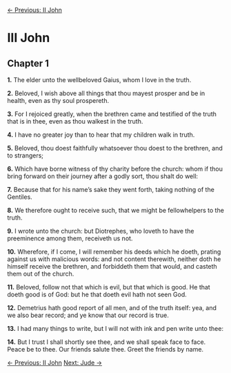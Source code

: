 [← Previous: II John](./24_II_John.md)

# III John <!-- Start Verse Index: 30659 -->

## Chapter 1

**1.** The elder unto the wellbeloved Gaius, whom I love in the truth. <!-- Index: 30659 -->

**2.** Beloved, I wish above all things that thou mayest prosper and be in health, even as thy soul prospereth. <!-- Index: 30660 -->

**3.** For I rejoiced greatly, when the brethren came and testified of the truth that is in thee, even as thou walkest in the truth. <!-- Index: 30661 -->

**4.** I have no greater joy than to hear that my children walk in truth. <!-- Index: 30662 -->

**5.** Beloved, thou doest faithfully whatsoever thou doest to the brethren, and to strangers; <!-- Index: 30663 -->

**6.** Which have borne witness of thy charity before the church: whom if thou bring forward on their journey after a godly sort, thou shalt do well: <!-- Index: 30664 -->

**7.** Because that for his name’s sake they went forth, taking nothing of the Gentiles. <!-- Index: 30665 -->

**8.** We therefore ought to receive such, that we might be fellowhelpers to the truth. <!-- Index: 30666 -->

**9.** I wrote unto the church: but Diotrephes, who loveth to have the preeminence among them, receiveth us not. <!-- Index: 30667 -->

**10.** Wherefore, if I come, I will remember his deeds which he doeth, prating against us with malicious words: and not content therewith, neither doth he himself receive the brethren, and forbiddeth them that would, and casteth them out of the church. <!-- Index: 30668 -->

**11.** Beloved, follow not that which is evil, but that which is good. He that doeth good is of God: but he that doeth evil hath not seen God. <!-- Index: 30669 -->

**12.** Demetrius hath good report of all men, and of the truth itself: yea, and we also bear record; and ye know that our record is true. <!-- Index: 30670 -->

**13.** I had many things to write, but I will not with ink and pen write unto thee: <!-- Index: 30671 -->

**14.** But I trust I shall shortly see thee, and we shall speak face to face. Peace be to thee. Our friends salute thee. Greet the friends by name. <!-- Index: 30672 -->


[← Previous: II John](./24_II_John.md)
[Next: Jude →](./26_Jude.md)
